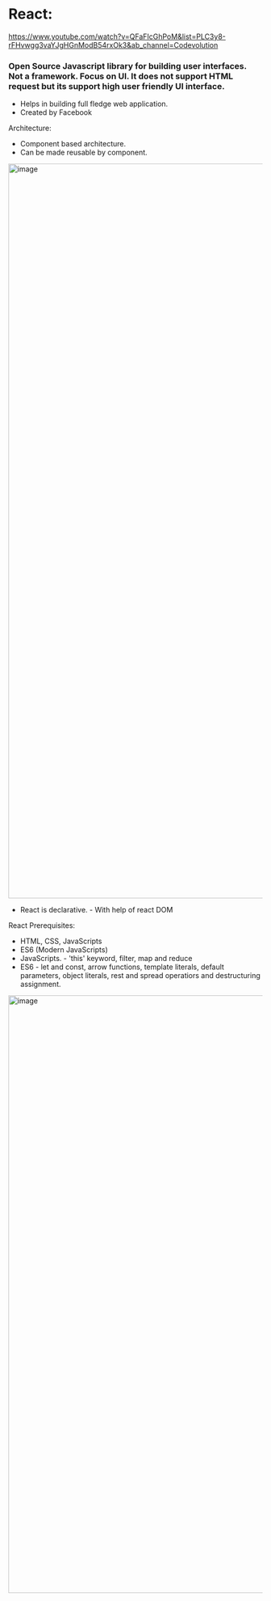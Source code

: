 # React:
https://www.youtube.com/watch?v=QFaFIcGhPoM&list=PLC3y8-rFHvwgg3vaYJgHGnModB54rxOk3&ab_channel=Codevolution

### Open Source Javascript library for building user interfaces. Not a framework. Focus on UI. It does not support HTML request but its support high user friendly UI interface.


- Helps in building full fledge web application.
- Created by Facebook


Architecture:
- Component based architecture.
- Can be made reusable by component.
<img width="1453" alt="image" src="https://user-images.githubusercontent.com/35987583/218301785-a5bd1048-1928-4662-99d1-eabdc8799522.png">

- React is declarative. - With help of react DOM


React Prerequisites:
- HTML, CSS, JavaScripts
- ES6 (Modern JavaScripts)
- JavaScripts. - 'this' keyword, filter, map and reduce
- ES6 - let and const, arrow functions, template literals, default parameters, object literals, rest and spread operatiors and destructuring assignment.



<img width="1182" alt="image" src="https://user-images.githubusercontent.com/35987583/218302056-2ee1088e-ae98-42ea-8e19-8123dc6880b4.png">
